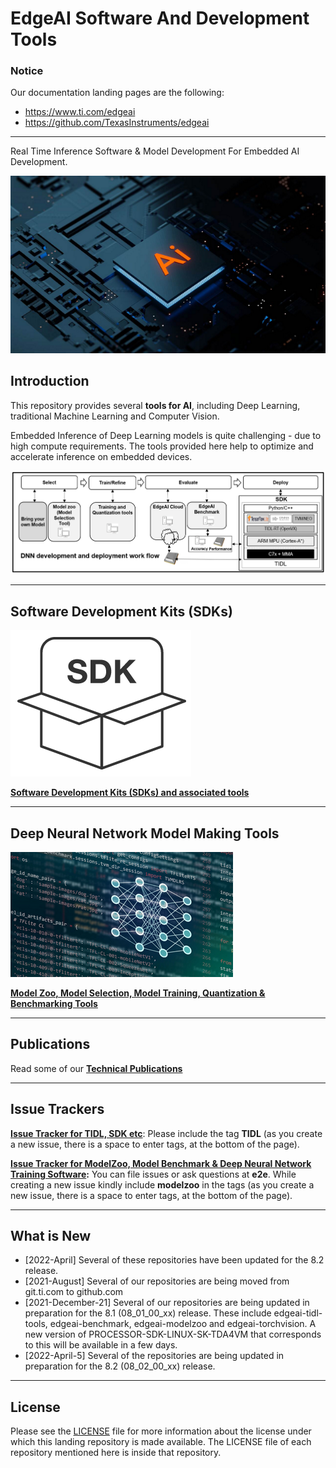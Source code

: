 # EdgeAI Software And Development Tools

### Notice
Our documentation landing pages are the following:
- https://www.ti.com/edgeai
- https://github.com/TexasInstruments/edgeai

<hr>
Real Time Inference Software & Model Development For Embedded AI Development.

![EmbeddedAI](./assets/artificial-intelligence-technology-chipset-on-circuit-board-small.png)


## Introduction
This repository provides several **tools for AI**, including Deep Learning, traditional Machine Learning and Computer Vision. 

Embedded Inference of Deep Learning models is quite challenging - due to high compute requirements. The tools provided here help to optimize and accelerate inference on embedded devices.

![EdgeAIDevelopmentFlow](./assets/edgeai-development-flow.png)


<hr>

## Software Development Kits (SDKs)
![SDK](./assets/sdk-code-cropped-icon.png)

**[Software Development Kits (SDKs) and associated tools](readme_sdk.md)**

<hr>

## Deep Neural Network Model Making Tools
![Model training](./assets/neural-networks-icon-small.png)

**[Model Zoo, Model Selection, Model Training, Quantization & Benchmarking Tools](readme_models.md)**

<hr>

## Publications

Read some of our **[Technical Publications](./readme_publications.md)**

<hr>

## Issue Trackers
**[Issue Tracker for TIDL, SDK etc](https://e2e.ti.com/support/processors/f/791/tags/TIDL)**: Please include the tag **TIDL** (as you create a new issue, there is a space to enter tags, at the bottom of the page). 

**[Issue Tracker for ModelZoo, Model Benchmark & Deep Neural Network Training Software](https://e2e.ti.com/support/processors/f/791/tags/jacinto_2D00_ai_2D00_devkit):** You can file issues or ask questions at **e2e**. While creating a new issue kindly include **modelzoo** in the tags (as you create a new issue, there is a space to enter tags, at the bottom of the page). 

<hr>

## What is New
- [2022-April] Several of these repositories have been updated for the 8.2 release.
- [2021-August] Several of our repositories are being moved from git.ti.com to github.com
- [2021-December-21] Several of our repositories are being updated in preparation for the 8.1 (08_01_00_xx) release. These include edgeai-tidl-tools, edgeai-benchmark, edgeai-modelzoo and edgeai-torchvision. A new version of PROCESSOR-SDK-LINUX-SK-TDA4VM that corresponds to this will be available in a few days.
- [2022-April-5] Several of the repositories are being updated in preparation for the 8.2 (08_02_00_xx) release. 

<hr>


## License
Please see the [LICENSE](./LICENSE) file for more information about the license under which this landing repository is made available. The LICENSE file of each repository mentioned here is inside that repository.
